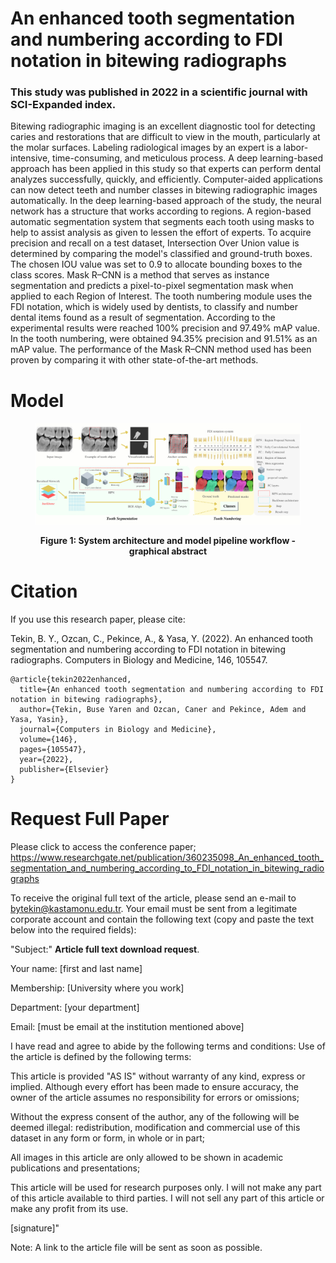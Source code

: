 
# An enhanced tooth segmentation and numbering according to FDI notation in bitewing radiographs
### This study was published in 2022 in a scientific journal with SCI-Expanded index.

Bitewing radiographic imaging is an excellent diagnostic tool for detecting caries and restorations that are difficult to view in the mouth, particularly at the molar surfaces. Labeling radiological images by an expert is a labor-intensive, time-consuming, and meticulous process. A deep learning-based approach has been applied in this study so that experts can perform dental analyzes successfully, quickly, and efficiently. Computer-aided applications can now detect teeth and number classes in bitewing radiographic images automatically. In the deep learning-based approach of the study, the neural network has a structure that works according to regions. A region-based automatic segmentation system that segments each tooth using masks to help to assist analysis as given to lessen the effort of experts. To acquire precision and recall on a test dataset, Intersection Over Union value is determined by comparing the model's classified and ground-truth boxes. The chosen IOU value was set to 0.9 to allocate bounding boxes to the class scores. Mask R–CNN is a method that serves as instance segmentation and predicts a pixel-to-pixel segmentation mask when applied to each Region of Interest. The tooth numbering module uses the FDI notation, which is widely used by dentists, to classify and number dental items found as a result of segmentation. According to the experimental results were reached 100% precision and 97.49% mAP value. In the tooth numbering, were obtained 94.35% precision and 91.51% as an mAP value. The performance of the Mask R–CNN method used has been proven by comparing it with other state-of-the-art methods.

# Model

<figure>
<p align="center">
    <img src="Model.jpg">
</p>
<figcaption align="center"><b>Figure 1: System architecture and model pipeline workflow - graphical abstract</b></figcaption>
</figure>


# Citation
If you use this research paper, please cite:

Tekin, B. Y., Ozcan, C., Pekince, A., & Yasa, Y. (2022). An enhanced tooth segmentation and numbering according to FDI notation in bitewing radiographs. Computers in Biology and Medicine, 146, 105547.

```
@article{tekin2022enhanced,
  title={An enhanced tooth segmentation and numbering according to FDI notation in bitewing radiographs},
  author={Tekin, Buse Yaren and Ozcan, Caner and Pekince, Adem and Yasa, Yasin},
  journal={Computers in Biology and Medicine},
  volume={146},
  pages={105547},
  year={2022},
  publisher={Elsevier}
}
```

# Request Full Paper

Please click to access the conference paper; https://www.researchgate.net/publication/360235098_An_enhanced_tooth_segmentation_and_numbering_according_to_FDI_notation_in_bitewing_radiographs

To receive the original full text of the article, please send an e-mail to bytekin@kastamonu.edu.tr. Your email must be sent from a legitimate corporate account and contain the following text (copy and paste the text below into the required fields):

"Subject:" **Article full text download request**.

Your name: [first and last name]

Membership: [University where you work]

Department: [your department]

Email: [must be email at the institution mentioned above]

I have read and agree to abide by the following terms and conditions: Use of the article is defined by the following terms:

This article is provided "AS IS" without warranty of any kind, express or implied. Although every effort has been made to ensure accuracy, the owner of the article assumes no responsibility for errors or omissions;

Without the express consent of the author, any of the following will be deemed illegal: redistribution, modification and commercial use of this dataset in any form or form, in whole or in part;

All images in this article are only allowed to be shown in academic publications and presentations;

This article will be used for research purposes only. I will not make any part of this article available to third parties. I will not sell any part of this article or make any profit from its use.

[signature]"

Note: A link to the article file will be sent as soon as possible.
